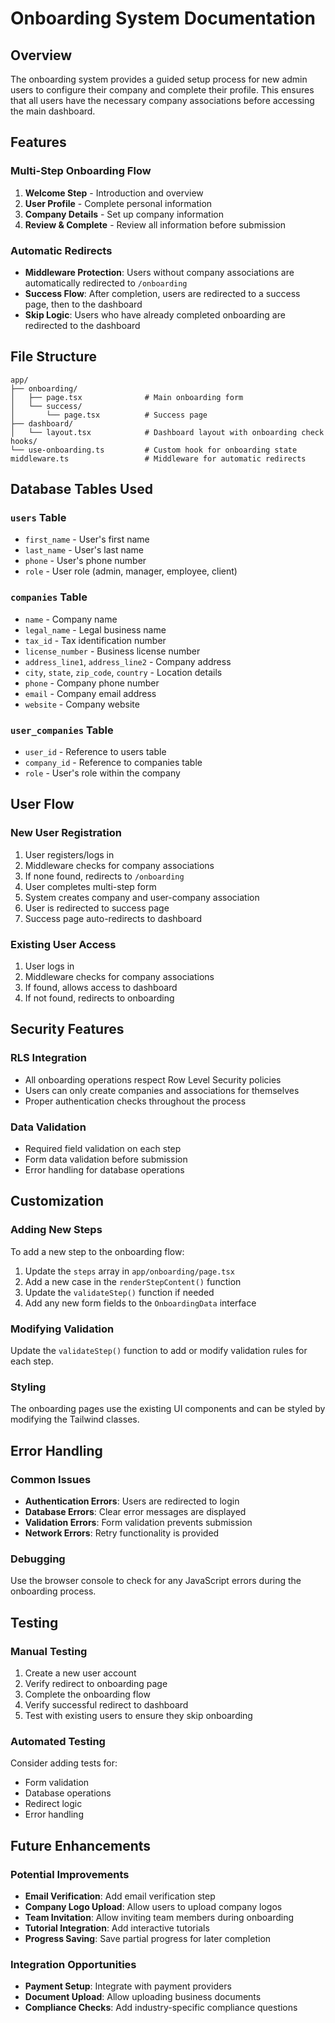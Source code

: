 # Onboarding System Documentation

## Overview

The onboarding system provides a guided setup process for new admin users to configure their company and complete their profile. This ensures that all users have the necessary company associations before accessing the main dashboard.

## Features

### Multi-Step Onboarding Flow

1. **Welcome Step** - Introduction and overview
2. **User Profile** - Complete personal information
3. **Company Details** - Set up company information
4. **Review & Complete** - Review all information before submission

### Automatic Redirects

- **Middleware Protection**: Users without company associations are automatically redirected to `/onboarding`
- **Success Flow**: After completion, users are redirected to a success page, then to the dashboard
- **Skip Logic**: Users who have already completed onboarding are redirected to the dashboard

## File Structure

```
app/
├── onboarding/
│   ├── page.tsx              # Main onboarding form
│   └── success/
│       └── page.tsx          # Success page
├── dashboard/
│   └── layout.tsx            # Dashboard layout with onboarding check
hooks/
└── use-onboarding.ts         # Custom hook for onboarding state
middleware.ts                 # Middleware for automatic redirects
```

## Database Tables Used

### `users` Table
- `first_name` - User's first name
- `last_name` - User's last name  
- `phone` - User's phone number
- `role` - User role (admin, manager, employee, client)

### `companies` Table
- `name` - Company name
- `legal_name` - Legal business name
- `tax_id` - Tax identification number
- `license_number` - Business license number
- `address_line1`, `address_line2` - Company address
- `city`, `state`, `zip_code`, `country` - Location details
- `phone` - Company phone number
- `email` - Company email address
- `website` - Company website

### `user_companies` Table
- `user_id` - Reference to users table
- `company_id` - Reference to companies table
- `role` - User's role within the company

## User Flow

### New User Registration
1. User registers/logs in
2. Middleware checks for company associations
3. If none found, redirects to `/onboarding`
4. User completes multi-step form
5. System creates company and user-company association
6. User is redirected to success page
7. Success page auto-redirects to dashboard

### Existing User Access
1. User logs in
2. Middleware checks for company associations
3. If found, allows access to dashboard
4. If not found, redirects to onboarding

## Security Features

### RLS Integration
- All onboarding operations respect Row Level Security policies
- Users can only create companies and associations for themselves
- Proper authentication checks throughout the process

### Data Validation
- Required field validation on each step
- Form data validation before submission
- Error handling for database operations

## Customization

### Adding New Steps
To add a new step to the onboarding flow:

1. Update the `steps` array in `app/onboarding/page.tsx`
2. Add a new case in the `renderStepContent()` function
3. Update the `validateStep()` function if needed
4. Add any new form fields to the `OnboardingData` interface

### Modifying Validation
Update the `validateStep()` function to add or modify validation rules for each step.

### Styling
The onboarding pages use the existing UI components and can be styled by modifying the Tailwind classes.

## Error Handling

### Common Issues
- **Authentication Errors**: Users are redirected to login
- **Database Errors**: Clear error messages are displayed
- **Validation Errors**: Form validation prevents submission
- **Network Errors**: Retry functionality is provided

### Debugging
Use the browser console to check for any JavaScript errors during the onboarding process.

## Testing

### Manual Testing
1. Create a new user account
2. Verify redirect to onboarding page
3. Complete the onboarding flow
4. Verify successful redirect to dashboard
5. Test with existing users to ensure they skip onboarding

### Automated Testing
Consider adding tests for:
- Form validation
- Database operations
- Redirect logic
- Error handling

## Future Enhancements

### Potential Improvements
- **Email Verification**: Add email verification step
- **Company Logo Upload**: Allow users to upload company logos
- **Team Invitation**: Allow inviting team members during onboarding
- **Tutorial Integration**: Add interactive tutorials
- **Progress Saving**: Save partial progress for later completion

### Integration Opportunities
- **Payment Setup**: Integrate with payment providers
- **Document Upload**: Allow uploading business documents
- **Compliance Checks**: Add industry-specific compliance questions 